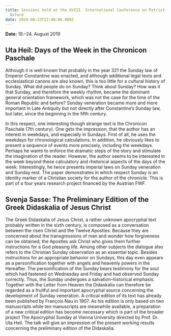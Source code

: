 ```yaml
---
title: Sessions held at the XVIII. International Conference on Patristic Studies
  Oxford
date: 2019-08-23T22:00:00.000Z
---
```


**Date:** 19.–24. August 2019

## Uta Heil: Days of the Week in the Chronicon Paschale

Although it is well known that probably in the year 321 the Sunday law of
Emperor Constantine was enacted, and although additional legal texts and
ecclesiastical canons are also known, this is too little for a cultural history
of Sunday. What did people do on Sunday? Think about Sunday? How was it that
Sunday, and therefore the weekly rhythm, became the dominant general orientation
framework, which was not the case for the time of the Roman Republic and before?
Sunday veneration became more and more important in Late Antiquity but not
directly after Constantine’s Sunday law, but later, since the beginning in the
fifth century.

In this respect, one interesting though strange text is the Chronicon Paschale
(7th century). One gets the impression, that the author has an interest in
weekdays, and especially in Sundays. First of all, he uses the weekdays for
chronological calculations. In addition, he obviously likes to present a
sequence of events more precisely, including the weekdays. Perhaps he wants to
enforce the dramatic steps of the story and stimulate the imagination of the
reader. However, the author seems to be interested in the week beyond these
calculatory and rhetorical aspects of the days of the week: Interestingly, he
twice presents imperial laws on Sunday veneration and Sunday rest. The paper
demonstrates in which respect Sunday is an identity marker of a Christian
society for the author of the chronicle. This is part of a four years research
project financed by the Austrian FWF.

## Svenja Sasse: The Preliminary Edition of the Greek Didaskalia of Jesus Christ

The Greek Didaskalia of Jesus Christ, a rather unknown apocryphal text probably
written in the sixth century, is composed as a conversation between the risen
Christ and the Twelve Apostles: Because they are concerned about the
transgressions of man and wonder how forgiveness can be obtained, the Apostles
ask Christ who gives them further instructions for a God pleasing life. Among
other subjects the dialogue also refers to the Christian Sunday observation as
an essential topic. Besides instructions for an appropriate behavior on Sundays,
this day even appears as a personification together with angels and heavenly
powers in the Hereafter. The personification of the Sunday bears testimony for
the soul which had fastened on Wednesday and Friday and had observed Sunday
correctly. Thus, the Sunday undergoes a salvation-historical emphasis. Together
with the Letter from Heaven the Didaskalia can therefore be regarded as a
fruitful and important apocryphal source concerning the development of Sunday
veneration. A critical edition of its text has already been published by
François Nau in 1907. As his edition is only based on two manuscripts while ten
manuscripts are meanwhile available, a preparation of a new critical edition has
become necessary which is part of the broader project The Apocryphal Sunday at
Vienna University directed by Prof. Dr. Uta Heil. The talk will give an
impression of the present working results concerning the preliminary edition of
the Didaskalia.
